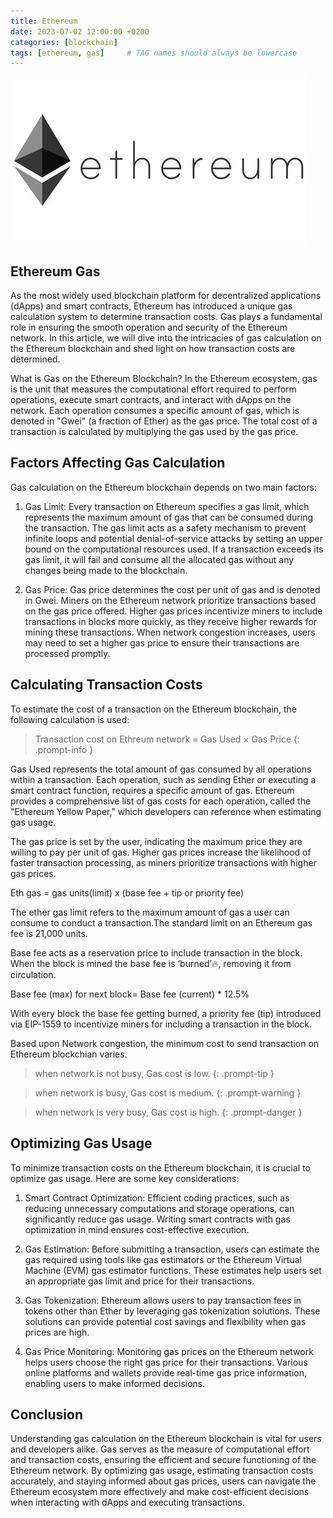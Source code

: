```yaml
---
title: Ethereum
date: 2023-07-02 12:00:00 +0200
categories: [blockchain]
tags: [ethereum, gas]     # TAG names should always be lowercase
---
```


![ETHEREUM Blockchain](/assets/img/articles/ethreum_logo.png)

## Ethereum Gas

As the most widely used blockchain platform for decentralized applications (dApps) and smart contracts, Ethereum has introduced a unique gas calculation system to determine transaction costs. Gas plays a fundamental role in ensuring the smooth operation and security of the Ethereum network. In this article, we will dive into the intricacies of gas calculation on the Ethereum blockchain and shed light on how transaction costs are determined.

What is Gas on the Ethereum Blockchain?
In the Ethereum ecosystem, gas is the unit that measures the computational effort required to perform operations, execute smart contracts, and interact with dApps on the network. Each operation consumes a specific amount of gas, which is denoted in "Gwei" (a fraction of Ether) as the gas price. The total cost of a transaction is calculated by multiplying the gas used by the gas price.

## Factors Affecting Gas Calculation
Gas calculation on the Ethereum blockchain depends on two main factors:

1. Gas Limit: Every transaction on Ethereum specifies a gas limit, which represents the maximum amount of gas that can be consumed during the transaction. The gas limit acts as a safety mechanism to prevent infinite loops and potential denial-of-service attacks by setting an upper bound on the computational resources used. If a transaction exceeds its gas limit, it will fail and consume all the allocated gas without any changes being made to the blockchain.

2. Gas Price: Gas price determines the cost per unit of gas and is denoted in Gwei. Miners on the Ethereum network prioritize transactions based on the gas price offered. Higher gas prices incentivize miners to include transactions in blocks more quickly, as they receive higher rewards for mining these transactions. When network congestion increases, users may need to set a higher gas price to ensure their transactions are processed promptly.

## Calculating Transaction Costs
To estimate the cost of a transaction on the Ethereum blockchain, the following calculation is used:


> Transaction cost on Ethreum network = Gas Used × Gas Price
{: .prompt-info }

Gas Used represents the total amount of gas consumed by all operations within a transaction. Each operation, such as sending Ether or executing a smart contract function, requires a specific amount of gas. Ethereum provides a comprehensive list of gas costs for each operation, called the "Ethereum Yellow Paper," which developers can reference when estimating gas usage.

The gas price is set by the user, indicating the maximum price they are willing to pay per unit of gas. Higher gas prices increase the likelihood of faster transaction processing, as miners prioritize transactions with higher gas prices.

Eth gas = gas units(limit) x (base fee + tip or priority fee)

The ether gas limit refers to the maximum amount of gas a user can consume to conduct a transaction.The standard limit on an Ethereum gas fee is 21,000 units.

Base fee acts as a reservation price to include transaction in the block. When the block is mined the base fee is ‘burned’🔥, removing it from circulation.

Base fee (max) for next block= Base fee (current) * 12.5%

With every block the base fee getting burned, a priority fee (tip) introduced via EIP-1559 to incentivize miners for including a transaction in the block.

Based upon Network congestion, the minimum cost to send transaction on Ethereum blockchian varies.
> when network is not busy, Gas cost is low. 
{: .prompt-tip }

> when network is busy, Gas cost is medium.
{: .prompt-warning }

> when network is very busy, Gas cost is high.
{: .prompt-danger }

## Optimizing Gas Usage
To minimize transaction costs on the Ethereum blockchain, it is crucial to optimize gas usage. Here are some key considerations:

1. Smart Contract Optimization: Efficient coding practices, such as reducing unnecessary computations and storage operations, can significantly reduce gas usage. Writing smart contracts with gas optimization in mind ensures cost-effective execution.

2. Gas Estimation: Before submitting a transaction, users can estimate the gas required using tools like gas estimators or the Ethereum Virtual Machine (EVM) gas estimator functions. These estimates help users set an appropriate gas limit and price for their transactions.

3. Gas Tokenization: Ethereum allows users to pay transaction fees in tokens other than Ether by leveraging gas tokenization solutions. These solutions can provide potential cost savings and flexibility when gas prices are high.

4. Gas Price Monitoring: Monitoring gas prices on the Ethereum network helps users choose the right gas price for their transactions. Various online platforms and wallets provide real-time gas price information, enabling users to make informed decisions.

## Conclusion
Understanding gas calculation on the Ethereum blockchain is vital for users and developers alike. Gas serves as the measure of computational effort and transaction costs, ensuring the efficient and secure functioning of the Ethereum network. By optimizing gas usage, estimating transaction costs accurately, and staying informed about gas prices, users can navigate the Ethereum ecosystem more effectively and make cost-efficient decisions when interacting with dApps and executing transactions.